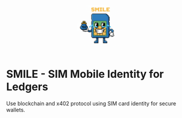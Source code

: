 <p align="center">
  <img src="smile.png" alt="SMILE" width="25%" />
</p>

# SMILE - SIM Mobile Identity for Ledgers

Use blockchain and x402 protocol using SIM card identity for secure wallets.